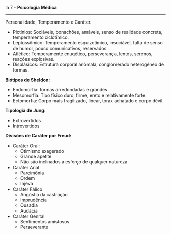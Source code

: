 la 7 - **Psicologia Médica**

---

Personalidade, Temperamento e Caráter.

* Pictinios: Sociáveis, bonachões, amáveis, senso de realidade concreta, temperamento ciclotímico.
* Leptossômico: Temperamento esquizotímico, insociável, falta de senso de humor, pouco comunicativos, reservados.
* Atlético: Temperamente enuqético, perseverança, lentos, serenos, reações explosivas.
* Displásicos: Estrutura corporal anômala, conglomerado heterogêneo de formas.

**Biótipos de Sheldon:**

* Endomorfia: formas arredondadas e grandes
* Mesomorfia: Tipo físico duro, firme, ereto e relativamente forte.
* Ectomorfia: Corpo mais fragilizado, linear, tórax achatado e corpo dévil.

**Tipologia de Jung:**

* Extrovertidos
* Introvertidos

**Divisões de Caráter por Freud:**

* Caráter Oral:
  * Otimismo exagerado
  * Grande apetite
  * Não são inclinados a esforço de qualquer natureza
* Caráter Anal
  * Parcimônia
  * Ordem
  * Injeva
* Caráter Fálico
  * Angústia da castração
  * Imprudência
  * Ousadia
  * Audácia
* Caráter Genital
  * Sentimentos amistosos
  * Perseverante



